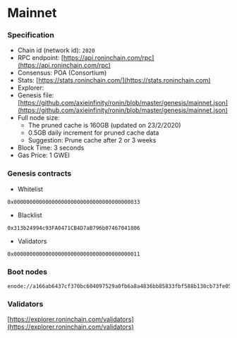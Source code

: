 # Mainnet

### Specification

* Chain id (network id): `2020`
* RPC endpoint: [https://api.roninchain.com/rpc](https://api.roninchain.com/rpc)
* Consensus: POA (Consortium)
* Stats: [https://stats.roninchain.com/](https://stats.roninchain.com)
* Explorer:
* Genesis file: [https://github.com/axieinfinity/ronin/blob/master/genesis/mainnet.json](https://github.com/axieinfinity/ronin/blob/master/genesis/mainnet.json)
* Full node size:
   * The pruned cache is 160GB (updated on 23/2/2020)
   * 0.5GB daily increment for pruned cache data
   * Suggestion: Prune cache after 2 or 3 weeks
* Block Time: 3 seconds
* Gas Price: 1 GWEI

### Genesis contracts

* Whitelist

```
0x0000000000000000000000000000000000000033
```

* Blacklist

```
0x313b24994c93FA0471CB4D7aB796b07467041806
```

* Validators

```
0x0000000000000000000000000000000000000011
```

### Boot nodes

```
enode://a166ab6437cf370bc604097529a0fb6a8a4836bb85833fbf588b130cb73fe0517940d10c5d89c0e3e1c2800a774ac1ae2108d62cb4608556e41bc1fc4482241a@35.193.159.26:30303
```

### Validators

[https://explorer.roninchain.com/validators](https://explorer.roninchain.com/validators)
